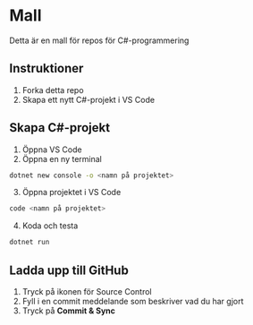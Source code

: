 # Mall
Detta är en mall för repos för C#-programmering

## Instruktioner

1. Forka detta repo
2. Skapa ett nytt C#-projekt i VS Code

## Skapa C#-projekt

1. Öppna VS Code
2. Öppna en ny terminal

```bash
dotnet new console -o <namn på projektet>
```

3. Öppna projektet i VS Code

```bash
code <namn på projektet>
```

4. Koda och testa

```bash
dotnet run
```

## Ladda upp till GitHub

1. Tryck på ikonen för Source Control
2. Fyll i en commit meddelande som beskriver vad du har gjort
3. Tryck på **Commit & Sync**